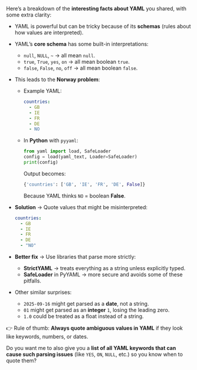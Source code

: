 Here’s a breakdown of the **interesting facts about YAML** you shared, with some extra clarity:

* YAML is powerful but can be tricky because of its **schemas** (rules about how values are interpreted).

* YAML’s **core schema** has some built-in interpretations:

  * `null`, `NULL`, `~` → all mean `null`.
  * `true`, `True`, `yes`, `on` → all mean boolean `true`.
  * `false`, `False`, `no`, `off` → all mean boolean `false`.

* This leads to the **Norway problem**:

  * Example YAML:

    ```yaml
    countries:
      - GB
      - IE
      - FR
      - DE
      - NO
    ```
  * In **Python** with `pyyaml`:

    ```python
    from yaml import load, SafeLoader
    config = load(yaml_text, Loader=SafeLoader)
    print(config)
    ```

    Output becomes:

    ```python
    {'countries': ['GB', 'IE', 'FR', 'DE', False]}
    ```

    Because YAML thinks `NO` = boolean **False**.

* **Solution** → Quote values that might be misinterpreted:

  ```yaml
  countries:
    - GB
    - IE
    - FR
    - DE
    - "NO"
  ```

* **Better fix** → Use libraries that parse more strictly:

  * **StrictYAML** → treats everything as a string unless explicitly typed.
  * **SafeLoader** in PyYAML → more secure and avoids some of these pitfalls.

* Other similar surprises:

  * `2025-09-16` might get parsed as a **date**, not a string.
  * `01` might get parsed as an **integer** `1`, losing the leading zero.
  * `1.0` could be treated as a float instead of a string.

👉 Rule of thumb: **Always quote ambiguous values in YAML** if they look like keywords, numbers, or dates.

Do you want me to also give you a **list of all YAML keywords that can cause such parsing issues** (like `YES`, `ON`, `NULL`, etc.) so you know when to quote them?
